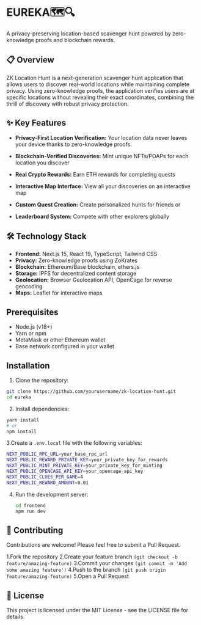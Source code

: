 # EUREKA🗺️🔍
A privacy-preserving location-based scavenger hunt powered by zero-knowledge proofs and blockchain rewards.

## 📋 Overview

ZK Location Hunt is a next-generation scavenger hunt application that allows users to discover real-world locations while maintaining complete privacy. Using zero-knowledge proofs, the application verifies users are at specific locations without revealing their exact coordinates, combining the thrill of discovery with robust privacy protection.

## ✨ Key Features
 
- **Privacy-First Location Verification:** Your location data never leaves your device
thanks to zero-knowledge proofs.

- **Blockchain-Verified Discoveries:** Mint unique NFTs/POAPs for each location you discover


- **Real Crypto Rewards:** Earn ETH rewards for completing quests

- **Interactive Map Interface:** View all your discoveries on an interactive map 

- **Custom Quest Creation:** Create personalized hunts for friends or 

- **Leaderboard System:** Compete with other explorers globally

## 🛠️ Technology Stack
- **Frontend:** Next.js 15, React 19, TypeScript, Tailwind CSS
- **Privacy:** Zero-knowledge proofs using ZoKrates
- **Blockchain:** Ethereum/Base blockchain, ethers.js
- **Storage:** IPFS for decentralized content storage
- **Geolocation:** Browser Geolocation API, OpenCage for reverse geocoding
- **Maps:** Leaflet for interactive maps


## Prerequisites

- Node.js (v18+)
- Yarn or npm
- MetaMask or other Ethereum wallet
- Base network configured in your wallet

## Installation

1. Clone the repository:
```bash
git clone https://github.com/yourusername/zk-location-hunt.git
cd eureka
```

2. Install dependencies:
```bash
yarn install
# or
npm install
```

3.Create a `.env.local` file with the following variables:

```bash
NEXT_PUBLIC_RPC_URL=your_base_rpc_url
NEXT_PUBLIC_REWARD_PRIVATE_KEY=your_private_key_for_rewards
NEXT_PUBLIC_MINT_PRIVATE_KEY=your_private_key_for_minting
NEXT_PUBLIC_OPENCAGE_API_KEY=your_opencage_api_key
NEXT_PUBLIC_CLUES_PER_GAME=4
NEXT_PUBLIC_REWARD_AMOUNT=0.01
```
4. Run the development server:
   ```bash
   cd frontend
   npm run dev
   ```


## 🤝 Contributing
Contributions are welcome! Please feel free to submit a Pull Request.

1.Fork the repository
2.Create your feature branch `(git checkout -b feature/amazing-feature)`
3.Commit your changes `(git commit -m 'Add some amazing feature')`
4.Push to the branch `(git push origin feature/amazing-feature)`
5.Open a Pull Request

## 📄 License
This project is licensed under the MIT License - see the LICENSE file for details.
